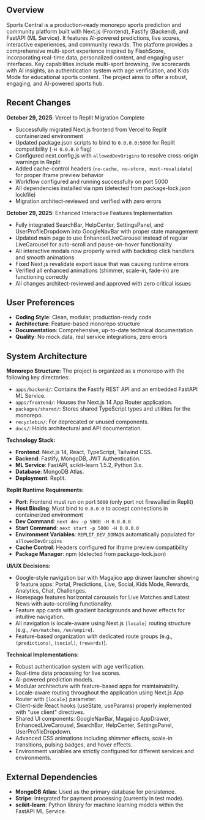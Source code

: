 ## Overview
Sports Central is a production-ready monorepo sports prediction and community platform built with Next.js (Frontend), Fastify (Backend), and FastAPI (ML Service). It features AI-powered predictions, live scores, interactive experiences, and community rewards. The platform provides a comprehensive multi-sport experience inspired by FlashScore, incorporating real-time data, personalized content, and engaging user interfaces. Key capabilities include multi-sport browsing, live scorecards with AI insights, an authentication system with age verification, and Kids Mode for educational sports content. The project aims to offer a robust, engaging, and AI-powered sports hub.

## Recent Changes
**October 29, 2025**: Vercel to Replit Migration Complete
- Successfully migrated Next.js frontend from Vercel to Replit containerized environment
- Updated package.json scripts to bind to `0.0.0.0:5000` for Replit compatibility (`-H 0.0.0.0` flag)
- Configured next.config.js with `allowedDevOrigins` to resolve cross-origin warnings in Replit
- Added cache-control headers (`no-cache, no-store, must-revalidate`) for proper iframe preview behavior
- Workflow configured and running successfully on port 5000
- All dependencies installed via npm (detected from package-lock.json lockfile)
- Migration architect-reviewed and verified with zero errors

**October 29, 2025**: Enhanced Interactive Features Implementation
- Fully integrated SearchBar, HelpCenter, SettingsPanel, and UserProfileDropdown into GoogleNavBar with proper state management
- Updated main page to use EnhancedLiveCarousel instead of regular LiveCarousel for auto-scroll and pause-on-hover functionality
- All interactive modals now properly wired with backdrop click handlers and smooth animations
- Fixed Next.js revalidate export issue that was causing runtime errors
- Verified all enhanced animations (shimmer, scale-in, fade-in) are functioning correctly
- All changes architect-reviewed and approved with zero critical issues

## User Preferences
- **Coding Style**: Clean, modular, production-ready code
- **Architecture**: Feature-based monorepo structure
- **Documentation**: Comprehensive, up-to-date technical documentation
- **Quality**: No mock data, real service integrations, zero errors

## System Architecture
**Monorepo Structure:**
The project is organized as a monorepo with the following key directories:
- `apps/backend/`: Contains the Fastify REST API and an embedded FastAPI ML Service.
- `apps/frontend/`: Houses the Next.js 14 App Router application.
- `packages/shared/`: Stores shared TypeScript types and utilities for the monorepo.
- `recyclebin/`: For deprecated or unused components.
- `docs/`: Holds architectural and API documentation.

**Technology Stack:**
- **Frontend**: Next.js 14, React, TypeScript, Tailwind CSS.
- **Backend**: Fastify, MongoDB, JWT Authentication.
- **ML Service**: FastAPI, scikit-learn 1.5.2, Python 3.x.
- **Database**: MongoDB Atlas.
- **Deployment**: Replit.

**Replit Runtime Requirements:**
- **Port**: Frontend must run on port `5000` (only port not firewalled in Replit)
- **Host Binding**: Must bind to `0.0.0.0` to accept connections in containerized environment
- **Dev Command**: `next dev -p 5000 -H 0.0.0.0`
- **Start Command**: `next start -p 5000 -H 0.0.0.0`
- **Environment Variables**: `REPLIT_DEV_DOMAIN` automatically populated for `allowedDevOrigins`
- **Cache Control**: Headers configured for iframe preview compatibility
- **Package Manager**: npm (detected from package-lock.json)

**UI/UX Decisions:**
- Google-style navigation bar with Magajico app drawer launcher showing 9 feature apps: Portal, Predictions, Live, Social, Kids Mode, Rewards, Analytics, Chat, Challenges.
- Homepage features horizontal carousels for Live Matches and Latest News with auto-scrolling functionality.
- Feature app cards with gradient backgrounds and hover effects for intuitive navigation.
- All navigation is locale-aware using Next.js `[locale]` routing structure (e.g., `/en/matches`, `/en/empire`).
- Feature-based organization with dedicated route groups (e.g., `(predictions)`, `(social)`, `(rewards)`).

**Technical Implementations:**
- Robust authentication system with age verification.
- Real-time data processing for live scores.
- AI-powered prediction models.
- Modular architecture with feature-based apps for maintainability.
- Locale-aware routing throughout the application using Next.js App Router with `[locale]` parameter.
- Client-side React hooks (useState, useParams) properly implemented with "use client" directives.
- Shared UI components: GoogleNavBar, Magajico AppDrawer, EnhancedLiveCarousel, SearchBar, HelpCenter, SettingsPanel, UserProfileDropdown.
- Advanced CSS animations including shimmer effects, scale-in transitions, pulsing badges, and hover effects.
- Environment variables are strictly configured for different services and environments.

## External Dependencies
- **MongoDB Atlas**: Used as the primary database for persistence.
- **Stripe**: Integrated for payment processing (currently in test mode).
- **scikit-learn**: Python library for machine learning models within the FastAPI ML Service.